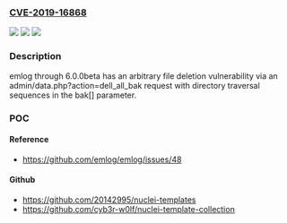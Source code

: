 ### [CVE-2019-16868](https://cve.mitre.org/cgi-bin/cvename.cgi?name=CVE-2019-16868)
![](https://img.shields.io/static/v1?label=Product&message=n%2Fa&color=blue)
![](https://img.shields.io/static/v1?label=Version&message=n%2Fa&color=blue)
![](https://img.shields.io/static/v1?label=Vulnerability&message=n%2Fa&color=brighgreen)

### Description

emlog through 6.0.0beta has an arbitrary file deletion vulnerability via an admin/data.php?action=dell_all_bak request with directory traversal sequences in the bak[] parameter.

### POC

#### Reference
- https://github.com/emlog/emlog/issues/48

#### Github
- https://github.com/20142995/nuclei-templates
- https://github.com/cyb3r-w0lf/nuclei-template-collection


